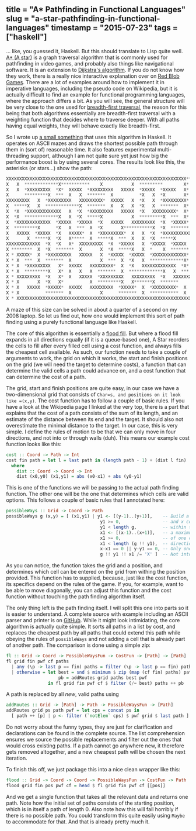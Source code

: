 title = "A* Pathfinding in Functional Languages"
slug = "a-star-pathfinding-in-functional-languages"
timestamp = "2015-07-23"
tags = ["haskell"]
---
&#x2026; like, you guessed it, Haskell. But this should translate to Lisp quite well. [A\* (A star)](https://en.wikipedia.org/wiki/A*_search_algorithm) is a graph traversal algorithm that is commonly used for pathfinding in video games, and probably also things like navigational software. It is an extension to [Dijkstra's algorithm](https://en.wikipedia.org/wiki/Dtra%27s_algorithm). If you do not know how they work, there is a really nice interactive explanation over on [Red Blob Games](http://www.redblobgames.com/pathfinding/a-star/introduction.html). There are a lot of examples around how to implement it in imperative languages, including the pseudo code on Wikipedia, but it is actually difficult to find an example for functional programming languages, where the approach differs a bit. As you will see, the general structure will be very close to the one used for [breadth-first traversal](https://github.com/sulami/spielwiese/blob/master/hUtil/BTree.hs#L69), the reason for this being that both algorithms essentially are breadth-first traversal with a weighting function that decides where to traverse deeper. With all paths having equal weights, they will behave exactly like breadth-first.

So I wrote up [a small something](https://github.com/sulami/spielwiese/tree/master/astar) that uses this algorithm in Haskell. It operates on ASCII mazes and draws the shortest possible path through them in (sort of) reasonable time. It also features experimental multi-threading support, although I am not quite sure yet just how big the performance boost is by using several cores. The results look like this, the asterisks (or stars&#x2026;) show the path:

```python
XXXXXXXXXXXXXXXXXXXXXXXXXXXXXXXXXXXXXXXXXXXXXXXXXXXXXXXXXXXXXXXXXXXXX** X
X   X  *************X***********    X           X  *********        X*  X
X   X  *XXXXXXXXX  *X*  XXXXX  *XXXXXXXXX   XXXXX  *XXXXX  *XXXXX   X*  X
X      *********X  ***  X   X  *******  X          *X   X  *X       X*  X
XXXXXXXXX   X  *XXXXXXXXX   XXXXXXXXX*  XXXXX   X  *X   X  *XXXXXXXXX*  X
X  *****X   X  *************X  *******  X   X   X  *X   X  *******  X*  X
X  *X  *XXXXXXXXXXXXX   X  *X  *XXXXXXXXX   XXXXX  *X   XXXXXXXXX*  X*  X
X  *X  *************X   X  *X  *****X           X  *********X  ***  X*  X
X  *XXXXXXXXXXXXX  *XXXXX  *XXXXX  *X   XXXXX   XXXXXXXXX  *X  *XXXXX*  X
X  *********X      *X   X  ***  X  *X       X***********X  *X  *******  X
X   XXXXX  *XXXXX  *X   XXXXX*  X  *XXXXXXXXX*  X   X  *X  *XXXXXXXXXXXXX
X       X  *****X  *X   X*****  X  *****X  ***  X   X  *X  *****X       X
XXXXXXXXXXXXX  *X  *X   X*  XXXXXXXXX  *X  *XXXXX   X  *XXXXX  *XXXXX   X
X ********  X  *X  *******  X       X  *X  *****X   X  *    X  *******  X
X * XXXXX*  X  *XXXXXXXXX   XXXXX   X  *XXXXX  *XXXXX  *XXXXXXXXXXXXX*  X
X * X  ***  X  *******  X           X  ***  X  *X   X  *************X*  X
X * X  *XXXXXXXXX   X*  XXXXX   XXXXXXXXX*  X  *X   XXXXXXXXXXXXX  *X*  X
X * X  *********X   X*  X   X   X  *******  X  *************X   X  ***  X
X * XXXXXXXXX  *X   X*  X   XXXXX  *XXXXXXXXX   XXXXXXXXX  *X   XXXXXXXXX
X * X       X  *X   X*          X  *********X   X*******X  *******      X
X * X   XXXXX  *XXXXX*  XXXXX   XXXXXXXXX  *XXXXX*  X  *XXXXXXXXX*  X   X
X * X          *******  X           X      *******  X  ***********  X   X
X * XXXXXXXXXXXXXXXXXXXXXXXXXXXXXXXXXXXXXXXXXXXXXXXXXXXXXXXXXXXXXXXXXXXXX
```

A maze of this size can be solved in about a quarter of a second on my 2008 laptop. So let us find out, how one would implement this sort of path finding using a purely functional language like Haskell.

The core of this algorithm is essentially a [flood fill](https://en.wikipedia.org/wiki/Flood_fill). But where a flood fill expands in all directions equally (if it is a queue-based one), A Star reorders the cells to fill after every filled cell using a cost function, and always fills the cheapest cell available. As such, our function needs to take a couple of arguments to work, the grid on which it works, the start and finish positions on the grid (we will need the target to determine costs), a function that can determine the valid cells a path could advance on, and a cost function that can determine the cost of a path.

The grid, start and finish positions are quite easy, in our case we have a two-dimensional grid that consists of `Char=s, and positions on it look like =(x,y)`. The cost function has to follow a couple of basic rules. If you have a look at the Wikipedia page I linked at the very top, there is a part that explains that the cost of a path consists of the sum of its length, and an estimate of the distance between its end and the target. It should also not overestimate the minimal distance to the target. In our case, this is very simple. I define the rules of motion to be that we can only move in four directions, and not into or through walls (duh). This means our example cost function looks like this:

```haskell
cost :: Coord -> Path -> Int
cost fin path = let l = last path in (length path - 1) + (dist l fin)
  where
    dist :: Coord -> Coord -> Int
    dist (x0,y0) (x1,y1) = abs (x0-x1) + abs (y0-y1)
```

This is one of the functions we will be passing to the actual path finding function. The other one will be the one that determines which cells are valid options. This follows a couple of basic rules that I annotated here:

```haskell
possibleWays :: Grid -> Coord -> Path
possibleWays g (x,y) = [ (x1,y1) | y1 <- [(y-1)..(y+1)],    -- Build a set of y
                                    y1 >= 0,                -- and x coordinates
                                    y1 < length g,          -- within the grid and
                                    x1 <- [(x-1)..(x+1)],   -- a maximum distance
                                    x1 >= 0,                -- of one cell in any
                                    x1 < length (g !! y1),  -- direction.
                                    x-x1 == 0 || y-y1 == 0, -- Only one step in one direction.
                                    g !! y1 !! x1 /= 'X' ]  -- Not into a wall.
```

As you can notice, the function takes the grid and a position, and determines which cell can be entered on the grid from withing the position provided. This function has to supplied, because, just like the cost function, its specifics depend on the rules of the game. If you, for example, want to be able to move diagonally, you can adjust this function and the cost function without touching the path finding algorithm itself.

The only thing left is the path finding itself. I will split this one into parts so it is easier to understand. A complete source with example including an ASCII parser and printer is on [GitHub](https://github.com/sulami/spielwiese/tree/master/astar). While it might look intimidating, the core algorithm is actually quite simple. It sorts all paths in a list by cost, and replaces the cheapest path by all paths that could extend this path while obeying the rules of `possibleWays` and not adding a cell that is already part of another path. The comparison is done using a simple zip:

```haskell
fl :: Grid -> Coord -> PossibleWaysFun -> CostFun -> [Path] -> [Path]
fl grid fin pwf cf paths
  | any (\p -> last p == fin) paths = filter (\p -> last p == fin) paths
  | otherwise = let best = snd $ minimum $ zip (map (cf fin) paths) paths
                    pb = addRoutes grid paths best pwf
                in fl grid fin pwf cf $ filter (/= best) paths ++ pb
```

A path is replaced by all *new*, valid paths using

```haskell
addRoutes :: Grid -> [Path] -> Path -> PossibleWaysFun -> [Path]
addRoutes grid ps path pwf = let cps = concat ps in
  [ path ++ [p] | p <- filter (`notElem` cps) $ pwf grid $ last path ]
```

Do not worry about the funny types, they are just for clarification and declarations can be found in the complete source. The list comprehension ensures we source the possible replacements and filter out the ones that would cross existing paths. If a path cannot go anywhere new, it therefore gets removed altogether, and a new cheapest path will be chosen the next iteration.

To finish this off, we just package this into a nice clean wrapper like this:

```haskell
flood :: Grid -> Coord -> Coord -> PossibleWaysFun -> CostFun -> Path
flood grid fin pos pwf cf = head $ fl grid fin pwf cf [[pos]]
```

And we get a single function that takes all the relevant data and returns one path. Note how the initial set of paths consists of the starting position, which is in itself a path of length 0. Also note how this will fail horribly if there is no possible path. You could transform this quite easily using `Maybe` to accommodate for that. And that is already pretty much it.
